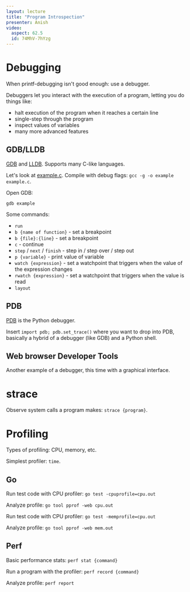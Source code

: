 ```yaml
---
layout: lecture
title: "Program Introspection"
presenter: Anish
video:
  aspect: 62.5
  id: 74MhV-7hYzg
---
```


# Debugging

When printf-debugging isn't good enough: use a debugger.

Debuggers let you interact with the execution of a program, letting you do
things like:

- halt execution of the program when it reaches a certain line
- single-step through the program
- inspect values of variables
- many more advanced features

## GDB/LLDB

[GDB](https://www.gnu.org/software/gdb/) and [LLDB](https://lldb.llvm.org/).
Supports many C-like languages.

Let's look at [example.c](/static/media/example.c). Compile with debug flags:
`gcc -g -o example example.c`.

Open GDB:

`gdb example`

Some commands:

- `run`
- `b {name of function}` - set a breakpoint
- `b {file}:{line}` - set a breakpoint
- `c` - continue
- `step` / `next` / `finish` - step in / step over / step out
- `p {variable}` - print value of variable
- `watch {expression}` - set a watchpoint that triggers when the value of the expression changes
- `rwatch {expression}` - set a watchpoint that triggers when the value is read
- `layout`

## PDB

[PDB](https://docs.python.org/3/library/pdb.html) is the Python debugger.

Insert `import pdb; pdb.set_trace()` where you want to drop into PDB, basically
a hybrid of a debugger (like GDB) and a Python shell.

## Web browser Developer Tools

Another example of a debugger, this time with a graphical interface.

# strace

Observe system calls a program makes: `strace {program}`.

# Profiling

Types of profiling: CPU, memory, etc.

Simplest profiler: `time`.

## Go

Run test code with CPU profiler: `go test -cpuprofile=cpu.out`

Analyze profile: `go tool pprof -web cpu.out`

Run test code with CPU profiler: `go test -memprofile=cpu.out`

Analyze profile: `go tool pprof -web mem.out`

## Perf

Basic performance stats: `perf stat {command}`

Run a program with the profiler: `perf record {command}`

Analyze profile: `perf report`

